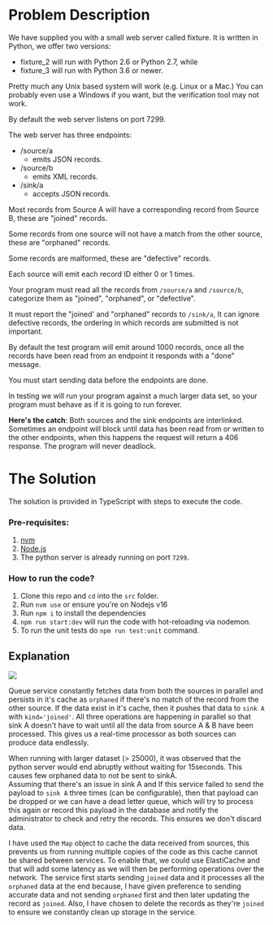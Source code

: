 # Problem Description

We have supplied you with a small web server called fixture. It is written in Python, we offer two versions:

- fixture_2 will run with Python 2.6 or Python 2.7, while
- fixture_3 will run with Python 3.6 or newer.

Pretty much any Unix based system will work (e.g. Linux or a Mac.) You can probably even use a Windows if you want, but the verification tool may not work.

By default the web server listens on port 7299.

The web server has three endpoints:

- /source/a
  - emits JSON records.
- /source/b
  - emits XML records.
- /sink/a
  - accepts JSON records.

Most records from Source A will have a corresponding record from Source B, these are "joined" records.

Some records from one source will not have a match from the other source, these are "orphaned" records.

Some records are malformed, these are "defective" records.

Each source will emit each record ID either 0 or 1 times.

Your program must read all the records from `/source/a` and `/source/b`, categorize them as "joined", "orphaned", or "defective".

It must report the "joined' and "orphaned" records to `/sink/a`, It can ignore defective records, the ordering in which records are submitted is not important.

By default the test program will emit around 1000 records, once all the records have been read from an endpoint it responds with a "done" message.

You must start sending data before the endpoints are done.

In testing we will run your program against a much larger data set, so your program must behave as if it is going to run forever.

**Here's the catch**: Both sources and the sink endpoints are interlinked. Sometimes an endpoint will block until data has been read from or written to the other endpoints, when this happens the request will return a 406 response. The program will never deadlock.

# The Solution

The solution is provided in TypeScript with steps to execute the code.

### Pre-requisites:

1. [nvm](https://github.com/nvm-sh/nvm)
2. [Node.js](https://nodejs.org/en/)
3. The python server is already running on port `7299`.

### How to run the code?

1. Clone this repo and `cd` into the `src` folder.
2. Run `nvm use` or ensure you're on Nodejs v16
3. Run `npm i` to install the dependencies
4. `npm run start:dev` will run the code with hot-reloading via nodemon.
5. To run the unit tests do `npm run test:unit` command.

## Explanation

[![](https://mermaid.ink/img/pako:eNp9kDEOgzAMRa8SeS4XYKgEogeo6EY6WIkpqJDQkAwIcfeaAFJZmuHH-Xr2lzODspoghZfDoRGPQhrBZ9PRBqcoq8p4i-z5a-eHne_2J1Cg6r7qAbbmzd2ssfc0VCSJqMmrRmj0yK_rNuAU8R-K5YqMZLQYcOos6gjF4BWCC_Tkemw1rzivjgTfUE8SUi411Rg6L0GahdEwcAzddOutg7TGbqQLYPC2nIyC1LtAB1S0yD_W79TyBbRzak8)](https://mermaid.live/edit#pako:eNp9kDEOgzAMRa8SeS4XYKgEogeo6EY6WIkpqJDQkAwIcfeaAFJZmuHH-Xr2lzODspoghZfDoRGPQhrBZ9PRBqcoq8p4i-z5a-eHne_2J1Cg6r7qAbbmzd2ssfc0VCSJqMmrRmj0yK_rNuAU8R-K5YqMZLQYcOos6gjF4BWCC_Tkemw1rzivjgTfUE8SUi411Rg6L0GahdEwcAzddOutg7TGbqQLYPC2nIyC1LtAB1S0yD_W79TyBbRzak8)

Queue service constantly fetches data from both the sources in parallel and persists in it's cache as `orphaned` if there's no match of the record from the other source.
If the data exist in it's cache, then it pushes that data to `sink A` with `kind='joined'`. All three operations are happening in parallel so that sink A doesn't have to wait
until all the data from source A & B have been processed. This gives us a real-time processor as both sources can produce data endlessly.

When running with larger dataset (> 25000), it was observed that the python server would end abruptly without waiting for 15seconds. This causes few orphaned data to not be sent to sinkA.  
Assuming that there's an issue in sink A and If this service failed to send the payload to `sink A` three times (can be configurable), then that payload can be dropped or we can have a dead letter queue, which will try to process this again or record this payload in the database and notify the administrator to check and retry the records. This ensures we don't discard data.

I have used the `Map` object to cache the data received from sources, this prevents us from running multiple copies of the code as this cache cannot be shared between services. To enable that, we could use ElastiCache and that will add some latency as we will then be performing operations over the network.
The service first starts sending `joined` data and it processes all the `orphaned` data at the end because, I have given preference to sending accurate data and not sending `orphaned` first and then later updating the record as `joined`. Also, I have chosen to delete the records as they're `joined` to ensure we constantly clean up storage in the service.
